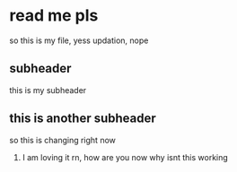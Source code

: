 # read me pls

so this is my file, yess updation, nope

## subheader

this is my subheader

## this is another subheader

so this is changing right now 

1. I am loving it rn, how are you now 
 why isnt this working
 